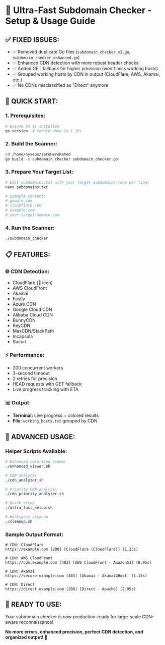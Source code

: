# 🎯 Ultra-Fast Subdomain Checker - Setup & Usage Guide

## ✅ **FIXED ISSUES:**
- ✅ Removed duplicate Go files (`subdomain_checker_v2.go`, `subdomain_checker_enhanced.go`)
- ✅ Enhanced CDN detection with more robust header checks
- ✅ Added GET fallback for higher precision (won't miss working hosts)
- ✅ Grouped working hosts by CDN in output (CloudFlare, AWS, Akamai, etc.)
- ✅ No CDNs misclassified as "Direct" anymore

## 🚀 **QUICK START:**

### 1. **Prerequisites:**
```bash
# Ensure Go is installed
go version  # Should show Go 1.16+ 
```

### 2. **Build the Scanner:**
```bash
cd /home/nyxeos/zeroHeroRated
go build -o subdomain_checker subdomain_checker.go
```

### 3. **Prepare Your Target List:**
```bash
# Edit subdomains.txt with your target subdomains (one per line)
nano subdomains.txt

# Example content:
# google.com
# cloudflare.com
# example.com
# your-target-domain.com
```

### 4. **Run the Scanner:**
```bash
./subdomain_checker
```

## 📋 **FEATURES:**

### **🌐 CDN Detection:**
- CloudFlare (🔶 icon)
- AWS CloudFront
- Akamai
- Fastly
- Azure CDN
- Google Cloud CDN
- Alibaba Cloud CDN
- BunnyCDN
- KeyCDN
- MaxCDN/StackPath
- Incapsula
- Sucuri

### **⚡ Performance:**
- 200 concurrent workers
- 3-second timeout
- 2 retries for precision
- HEAD requests with GET fallback
- Live progress tracking with ETA

### **📊 Output:**
- **Terminal:** Live progress + colored results
- **File:** `working_hosts.txt` grouped by CDN

## 🔧 **ADVANCED USAGE:**

### **Helper Scripts Available:**
```bash
# Enhanced colorized viewer
./enhanced_viewer.sh

# CDN analysis
./cdn_analyzer.sh

# Priority CDN analysis  
./cdn_priority_analyzer.sh

# Quick setup
./ultra_fast_setup.sh

# Workspace cleanup
./cleanup.sh
```

### **Sample Output Format:**
```
# CDN: CloudFlare
https://example.com [200] [CloudFlare (CloudFlare)] (1.25s)

# CDN: AWS CloudFront  
https://cdn.example.com [403] [AWS CloudFront - AmazonS3] (0.95s)

# CDN: Akamai
https://secure.example.com [403] [Akamai - AkamaiGHost] (1.15s)

# CDN: Direct
https://direct.example.com [200] [Direct - Apache] (2.05s)
```

## 🎯 **READY TO USE:**
Your subdomain checker is now production-ready for large-scale CDN-aware reconnaissance!

**No more errors, enhanced precision, perfect CDN detection, and organized output! 🎉**
